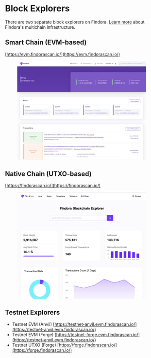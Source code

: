 # Block Explorers

There are two separate block explorers on Findora. [Learn more](../findora-basics/introduction.md) about Findora's multichain infrastructure.

## Smart Chain (EVM-based)

[https://evm.findorascan.io/](https://evm.findorascan.io/)

<figure><img src="../.gitbook/assets/image (4) (1).png" alt=""><figcaption></figcaption></figure>

## Native Chain (UTXO-based)

[https://findorascan.io/](https://findorascan.io/)

<figure><img src="../.gitbook/assets/image (2) (1) (1) (1).png" alt=""><figcaption></figcaption></figure>



## Testnet Explorers

* Testnet EVM (Anvil) [https://testnet-anvil.evm.findorascan.io/](https://testnet-anvil.evm.findorascan.io/)
* Testnet EVM (Forge) [https://testnet-forge.evm.findorascan.io/](https://testnet-anvil.evm.findorascan.io/)
* Testnet UTXO (Forge) [https://forge.findorascan.io/](https://forge.findorascan.io/)
